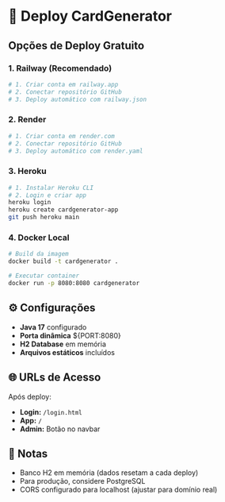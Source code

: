 # 🚀 Deploy CardGenerator

## Opções de Deploy Gratuito

### 1. **Railway** (Recomendado)
```bash
# 1. Criar conta em railway.app
# 2. Conectar repositório GitHub
# 3. Deploy automático com railway.json
```

### 2. **Render**
```bash
# 1. Criar conta em render.com
# 2. Conectar repositório GitHub  
# 3. Deploy automático com render.yaml
```

### 3. **Heroku**
```bash
# 1. Instalar Heroku CLI
# 2. Login e criar app
heroku login
heroku create cardgenerator-app
git push heroku main
```

### 4. **Docker Local**
```bash
# Build da imagem
docker build -t cardgenerator .

# Executar container
docker run -p 8080:8080 cardgenerator
```

## ⚙️ Configurações

- **Java 17** configurado
- **Porta dinâmica** ${PORT:8080}
- **H2 Database** em memória
- **Arquivos estáticos** incluídos

## 🌐 URLs de Acesso

Após deploy:
- **Login:** `/login.html`
- **App:** `/`
- **Admin:** Botão no navbar

## 📝 Notas

- Banco H2 em memória (dados resetam a cada deploy)
- Para produção, considere PostgreSQL
- CORS configurado para localhost (ajustar para domínio real)
